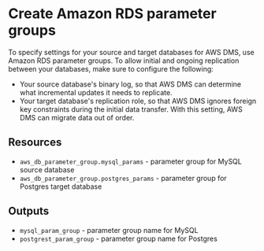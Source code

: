 # Create Amazon RDS parameter groups

To specify settings for your source and target databases for AWS DMS, use Amazon RDS parameter groups. To allow initial and ongoing replication between your databases, make sure to configure the following:

* Your source database's binary log, so that AWS DMS can determine what incremental updates it needs to replicate.
* Your target database's replication role, so that AWS DMS ignores foreign key constraints during the initial data transfer. With this setting, AWS DMS can migrate data out of order.

## Resources

* `aws_db_parameter_group.mysql_params` - parameter group for MySQL source database
* `aws_db_parameter_group.postgres_params` - parameter group for Postgres target database

## Outputs

* `mysql_param_group` - parameter group name for MySQL
* `postgrest_param_group` - parameter group name for Postgres
